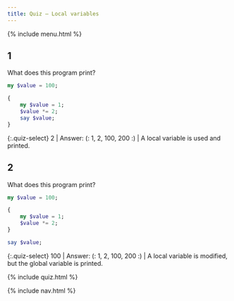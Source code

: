```yaml
---
title: Quiz — Local variables
---
```


{% include menu.html %}

## 1

What does this program print?

```raku
my $value = 100;

{
    my $value = 1;
    $value *= 2;
    say $value;
}
```

{:.quiz-select}
2 | Answer: (: 1, 2, 100, 200 :) | A local variable is used and printed.

## 2

What does this program print?

```raku
my $value = 100;

{
    my $value = 1;
    $value *= 2;
}

say $value;
```

{:.quiz-select}
100 | Answer: (: 1, 2, 100, 200 :) | A local variable is modified, but the global variable is printed.

{% include quiz.html %}

{% include nav.html %}
